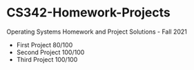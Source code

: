 # CS342-Homework-Projects
Operating Systems Homework and Project Solutions - Fall 2021
- First Project 80/100
- Second Project 100/100
- Third Project 100/100
